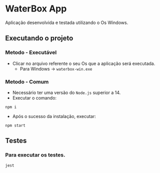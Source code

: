 # WaterBox App

Aplicação desenvolvida e testada utilizando o Os Windows.

## Executando o projeto

### Metodo - Executável

- Clicar no arquivo referente o seu Os que a aplicação será executada.
  - Para Windows -> `waterbox-win.exe`

### Metodo - Comum

- Necessário ter uma versão do `Node.js` superior a 14.
- Executar o comando:

```
npm i
```

- Após o sucesso da instalação, executar:

```
npm start
```


## Testes

### Para executar os testes.

```
jest
```